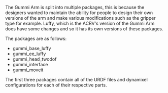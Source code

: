 The Gummi Arm is split into multiple packages, this is because the designers wanted to maintain the ability for people to design their own versions of the arm and make various modifications such as the gripper type for example. Luffy, which is the ACRV's version of the Gummi Arm does have some changes and so it has its own versions of these packages. 

The packages are as follows:
- gummi_base_luffy
- gummi_ee_luffy
- gummi_head_twodof
- gummi_interface
- gummi_moveit

The first three packages contain all of the URDF files and dynamixel configurations for each of their respective parts. 
